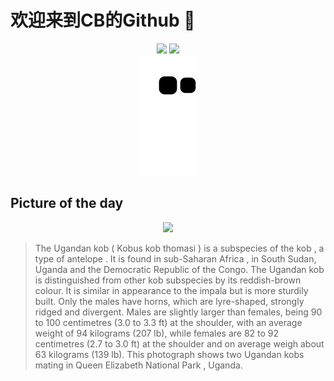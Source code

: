 
# 欢迎来到CB的Github 👋

<div align="center">
  <img height="137px" src="https://github-readme-stats.vercel.app/api?username=SuperCB&show_icons=true&theme=radical" />
  <img height="137px" src="https://github-readme-stats.vercel.app/api/top-langs/?username=SuperCB&hide_title=true&hide_border=true&layout=compact&langs_count=6&text_color=000&icon_color=fff" />
</div>


<div align="center">
    <img src="./contribution-snake/github-contribution-grid-snake.svg" />
</div>



## Picture of the day
<div align="center">
  <img width=400px src="https://upload.wikimedia.org/wikipedia/commons/thumb/5/55/035_Uganda_kobs_mating_at_Queen_Elizabeth_National_Park_Photo_by_Giles_Laurent.jpg/600px-035_Uganda_kobs_mating_at_Queen_Elizabeth_National_Park_Photo_by_Giles_Laurent.jpg" />
</div>

>The  Ugandan kob  ( Kobus kob thomasi ) is a  subspecies  of the  kob , a type of  antelope . It is found in  sub-Saharan Africa , in South Sudan, Uganda and the Democratic Republic of the Congo. The Ugandan kob is distinguished from other kob subspecies by its reddish-brown colour. It is similar in appearance to the  impala  but is more sturdily built. Only the males have horns, which are lyre-shaped, strongly ridged and divergent. Males are slightly larger than females, being 90 to 100 centimetres (3.0 to 3.3 ft) at the shoulder, with an average weight of 94 kilograms (207 lb), while females are 82 to 92 centimetres (2.7 to 3.0 ft) at the shoulder and on average weigh about 63 kilograms (139 lb). This photograph shows two Ugandan kobs mating in  Queen Elizabeth National Park , Uganda.


